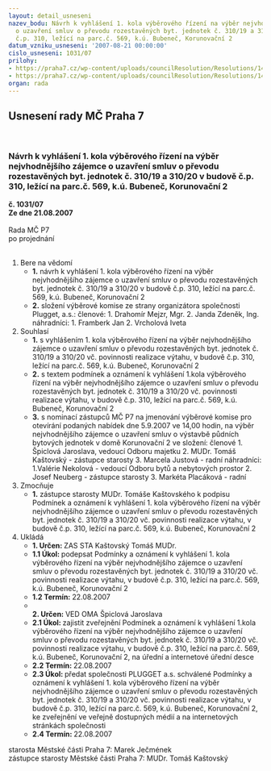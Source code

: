 ```yaml
---
layout: detail_usneseni
nazev_bodu: Návrh k vyhlášení 1. kola výběrového řízení na výběr nejvhodnějšího zájemce
  o uzavření smluv o převodu rozestavěných byt. jednotek č. 310/19 a 310/20  v budově
  č.p. 310, ležící na parc.č. 569, k.ú. Bubeneč, Korunovační 2
datum_vzniku_usneseni: '2007-08-21 00:00:00'
cislo_usneseni: 1031/07
prilohy:
- https://praha7.cz/wp-content/uploads/councilResolution/Resolutions/14863/41-1_podm%c3%adnky_v%c3%bdb%c4%9brov%c3%a9ho_%c5%99%c3%adzen%c3%adkor2.doc
- https://praha7.cz/wp-content/uploads/councilResolution/Resolutions/14863/41-1_ozn%c3%a1men%c3%ad_korunova%c4%8dn%c3%ad_2.doc
organ: rada
---
```

<div id="ucUsn_pList" class="usn">
	<span><h2>Usnesení rady MČ Praha 7 </h2>
<br></span><div class="standBody">
<span><h3>Návrh k vyhlášení 1. kola výběrového řízení na výběr nejvhodnějšího zájemce o uzavření smluv o převodu rozestavěných byt. jednotek č. 310/19 a 310/20  v budově č.p. 310, ležící na parc.č. 569, k.ú. Bubeneč, Korunovační 2</h3></span><div class="center">
		<strong>č. 1031/07</strong><br>
	</div>
<div class="center">
		<strong>Ze dne 21.08.2007</strong><br><br>
	</div>Rada MČ P7<br> po projednání<br><br><ol>
<li>Bere na vědomí<ul>
<li>
<strong>1.</strong> návrh k vyhlášení 1. kola výběrového řízení na výběr nejvhodnějšího zájemce o uzavření smluv o převodu rozestavěných byt. jednotek č. 310/19 a 310/20  v budově č.p. 310, ležící na parc.č. 569, k.ú. Bubeneč, Korunovační 2</li>
<li>
<strong>2.</strong> složení výběrové komise ze strany organizátora společnosti Plugget, a.s.:    členové:                                                                                                                     1. Drahomír Mejzr, Mgr.                                                                                          2. Janda Zdeněk, Ing.                                                                                   náhradníci:                                                                                                                       1. Framberk Jan                                                                                                              2. Vrcholová Iveta  </li>
</ul>
</li>
<li>Souhlasí<ul>
<li>
<strong>1.</strong> s vyhlášením 1. kola výběrového řízení na výběr nejvhodnějšího zájemce o uzavření smluv o převodu rozestavěných byt. jednotek č. 310/19 a 310/20 vč. povinnosti realizace výtahu, v budově č.p. 310, ležící na parc.č. 569, k.ú. Bubeneč, Korunovační 2</li>
<li>
<strong>2.</strong> s textem podmínek a oznámení k vyhlášení 1.kola výběrového řízení na výběr nejvhodnějšího zájemce o uzavření smluv o převodu rozestavěných byt. jednotek č. 310/19 a 310/20 vč. povinnosti realizace výtahu, v budově č.p. 310, ležící na parc.č. 569, k.ú. Bubeneč, Korunovační 2</li>
<li>
<strong>3.</strong> s nominací zástupců MČ P7 na jmenování výběrové komise pro otevírání podaných nabídek dne 5.9.2007 ve 14,00 hodin, na výběr nejvhodnějšího zájemce o uzavření smluv o výstavbě půdních bytových jednotek v domě Korunovační 2 ve složení:                                                                                                             členové                                                                                                                       1.  Špiclová Jaroslava, vedoucí Odboru majetku                                                           2.  MUDr. Tomáš Kaštovský - zástupce starosty                                                                               3.  Marcela Justová - radní                                                                                                                                                                                                                                       náhradníci:                                                                                                                1.Valérie Nekolová - vedoucí Odboru bytů a nebytových prostor                                                    2. Josef Neuberg - zástupce starosty                                                                                   3. Markéta Placáková - radní           </li>
</ul>
</li>
<li>Zmocňuje<ul><li>
<strong>1.</strong> zástupce starosty MUDr. Tomáše Kaštovského k podpisu Podmínek a oznámení k vyhlášení 1. kola výběrového řízení na výběr nejvhodnějšího zájemce o uzavření smluv o převodu rozestavěných byt. jednotek č. 310/19 a 310/20 vč. povinnosti realizace výtahu, v budově č.p. 310, ležící na parc.č. 569, k.ú. Bubeneč, Korunovační 2</li></ul>
</li>
<li>Ukládá<ul>
<li>
<strong>1. Určen: </strong>ZAS STA Kaštovský Tomáš MUDr.</li>
<li>
<strong>1.1 Úkol: </strong>podepsat Podmínky a oznámení k vyhlášení 1. kola výběrového řízení na výběr nejvhodnějšího zájemce o uzavření smluv o převodu rozestavěných byt. jednotek č. 310/19 a 310/20 vč. povinnosti realizace výtahu, v budově č.p. 310, ležící na parc.č. 569, k.ú. Bubeneč, Korunovační 2</li>
<li>
<strong>1.2 Termín: </strong>22.08.2007</li>
<li>
<strong><br>2. Určen: </strong>VED OMA Špiclová Jaroslava</li>
<li>
<strong>2.1 Úkol: </strong>zajistit zveřejnění Podmínek a oznámení k vyhlášení 1.kola výběrového řízení na výběr nejvhodnějšího zájemce o uzavření smluv o převodu rozestavěných byt. jednotek č. 310/19 a 310/20 vč. povinnosti realizace výtahu, v budově č.p. 310, ležící na parc.č. 569, k.ú. Bubeneč, Korunovační 2, na úřední a internetové úřední desce</li>
<li>
<strong>2.2 Termín: </strong>22.08.2007</li>
<li>
<strong>2.3 Úkol: </strong>předat společnosti PLUGGET a.s. schválené Podmínky a oznámení k vyhlášení 1. kola výběrového řízení na výběr nejvhodnějšího zájemce o uzavření smluv o převodu rozestavěných byt. jednotek č. 310/19 a 310/20 vč. povinnosti realizace výtahu, v budově č.p. 310, ležící na parc.č. 569, k.ú. Bubeneč, Korunovační 2, ke zveřejnění ve veřejně dostupných médií a na internetových stránkách společnosti</li>
<li>
<strong>2.4 Termín: </strong>22.08.2007</li>
</ul>
</li>
</ol>starosta Městské části Praha 7: Marek Ječmének<br>zástupce starosty Městské části Praha 7: MUDr. Tomáš Kaštovský 
</div>
</div>